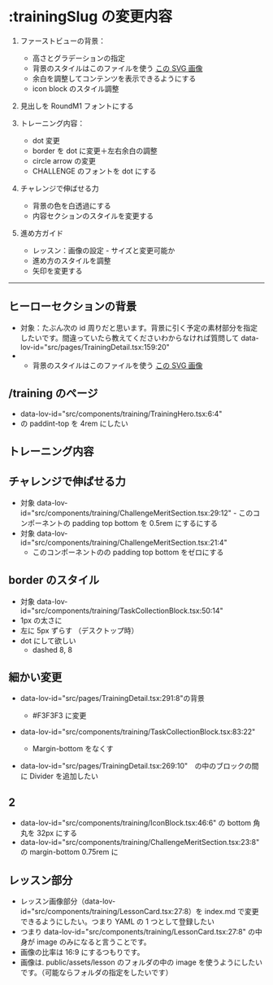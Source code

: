 # :trainingSlug の変更内容

1. ファーストビューの背景：
   - 高さとグラデーションの指定
   - 背景のスタイルはこのファイルを使う [この SVG 画像](../../../public/assets/backgrounds/gradation/bg-gradation/type-trainingdetail.svg)
   - 余白を調整してコンテンツを表示できるようにする
   - icon block のスタイル調整
2. 見出しを RoundM1 フォントにする
3. トレーニング内容：
   - dot 変更
   - border を dot に変更＋左右余白の調整
   - circle arrow の変更
   - CHALLENGE のフォントを dot にする
4. チャレンジで伸ばせる力

   - 背景の色を白透過にする
   - 内容セクションのスタイルを変更する

5. 進め方ガイド
   - レッスン：画像の設定 - サイズと変更可能か
   - 進め方のスタイルを調整
   - 矢印を変更する

---

## ヒーローセクションの背景

- 対象：たぶん次の id 周りだと思います。背景に引く予定の素材部分を指定したいです。間違っていたら教えてくださいわからなければ質問して data-lov-id="src/pages/TrainingDetail.tsx:159:20"
- - 背景のスタイルはこのファイルを使う [この SVG 画像](../../../public/assets/backgrounds/gradation/bg-gradation/type-trainingdetail.svg)

## /training のページ

- data-lov-id="src/components/training/TrainingHero.tsx:6:4"
- の paddint-top を 4rem にしたい

## トレーニング内容

## チャレンジで伸ばせる力

- 対象 data-lov-id="src/components/training/ChallengeMeritSection.tsx:29:12" - このコンポーネントの padding top bottom を 0.5rem にするにする
- 対象 data-lov-id="src/components/training/ChallengeMeritSection.tsx:21:4"
  - このコンポーネントのの padding top bottom をゼロにする

## border のスタイル

- 対象 data-lov-id="src/components/training/TaskCollectionBlock.tsx:50:14"
- 1px の太さに
- 左に 5px ずらす （デスクトップ時）
- dot にして欲しい
  - dashed 8, 8

## 細かい変更

- data-lov-id="src/pages/TrainingDetail.tsx:291:8"の背景

  - #F3F3F3 に変更

- data-lov-id="src/components/training/TaskCollectionBlock.tsx:83:22"

  - Margin-bottom をなくす

- data-lov-id="src/pages/TrainingDetail.tsx:269:10"　の中のブロックの間に Divider を追加したい

## 2

- data-lov-id="src/components/training/IconBlock.tsx:46:6" の bottom 角丸を 32px にする
- data-lov-id="src/components/training/ChallengeMeritSection.tsx:23:8" の margin-bottom 0.75rem に

## レッスン部分

- レッスン画像部分（data-lov-id="src/components/training/LessonCard.tsx:27:8）を index.md で変更できるようにしたい。つまり YAML の 1 つとして登録したい
- つまり data-lov-id="src/components/training/LessonCard.tsx:27:8" の中身が image のみになると言うことです。
- 画像の比率は 16:9 にするつもりです。
- 画像は. public/assets/lesson のフォルダの中の image を使うようにしたいです。（可能ならフォルダの指定をしたいです）

